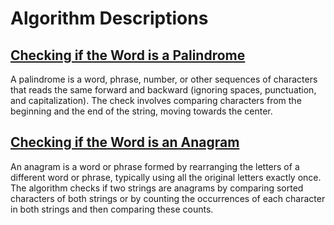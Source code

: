 # Algorithm Descriptions

## [Checking if the Word is a Palindrome ](https://github.com/1G4S/Algorithms/blob/3a090b95378aeeef547994ae763c26f8ea7a47db/src/main/java/com/app/algorithms/stringAlgorithms/StringAlgorithms.java#L17)

A palindrome is a word, phrase, number, or other sequences of characters that reads the same forward and backward (ignoring spaces, punctuation, and capitalization). The check involves comparing characters from the beginning and the end of the string, moving towards the center.

## [Checking if the Word is an Anagram ](https://github.com/1G4S/Algorithms/blob/9f2791656e76176dce66da56f4991221304fa4c8/src/main/java/com/app/algorithms/stringAlgorithms/StringAlgorithms.java#L6)

An anagram is a word or phrase formed by rearranging the letters of a different word or phrase, typically using all the original letters exactly once. The algorithm checks if two strings are anagrams by comparing sorted characters of both strings or by counting the occurrences of each character in both strings and then comparing these counts.
